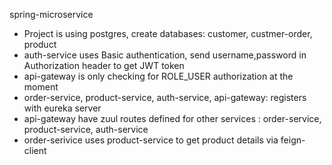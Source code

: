 spring-microservice

- Project is using postgres, create databases: customer, custmer-order, product
- auth-service uses Basic authentication, send username,password in Authorization header to get JWT token
- api-gateway is only checking for ROLE_USER authorization at the moment
- order-service, product-service, auth-service, api-gateway: registers with eureka server
- api-gateway have zuul routes defined for other services :  order-service, product-service, auth-service
- order-serivice uses product-service to get product details via feign-client
